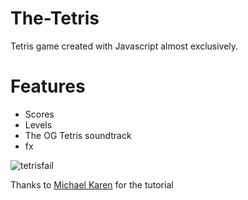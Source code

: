 # The-Tetris

Tetris game created with Javascript almost exclusively. 

# Features
- Scores
- Levels
- The OG Tetris soundtrack
- fx


![tetrisfail](https://user-images.githubusercontent.com/53833032/236268727-90705e62-bf0a-4ad3-addc-de961028026c.gif)



Thanks to [Michael Karen](https://michael-karen.medium.com/learning-modern-javascript-with-tetris-92d532bcd057?sk=a7c22e45395da8322fc55bf3b23a309d) for the tutorial
